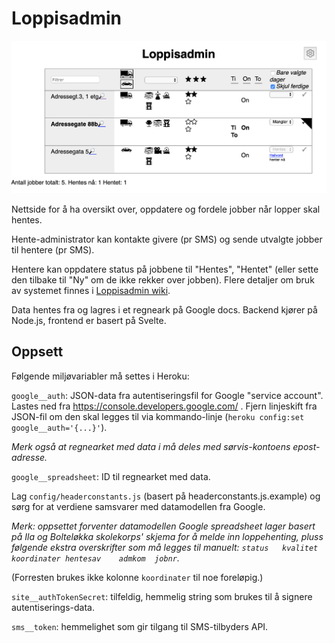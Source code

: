 # Loppisadmin

![Skjemdump av nettside](https://github.com/hallvors/loppisadmin/blob/master/docs/images/overview.png?raw=true)

Nettside for å ha oversikt over, oppdatere og fordele jobber når lopper skal hentes.

Hente-administrator kan kontakte givere (pr SMS) og sende utvalgte jobber til hentere (pr SMS).

Hentere kan oppdatere status på jobbene til "Hentes", "Hentet" (eller sette den tilbake til "Ny" om de ikke rekker over jobben). Flere detaljer om bruk av systemet finnes i [Loppisadmin wiki](https://github.com/hallvors/loppisadmin/wiki).

Data hentes fra og lagres i et regneark på Google docs. Backend kjører på Node.js, frontend er basert på Svelte.

## Oppsett

Følgende miljøvariabler må settes i Heroku:

`google__auth`: JSON-data fra autentiseringsfil for Google "service account". Lastes ned fra https://console.developers.google.com/ . Fjern linjeskift fra JSON-fil om den skal legges til via kommando-linje (`heroku config:set google__auth='{...}'`). 

_Merk også at regnearket med data i må deles med sørvis-kontoens epost-adresse._

`google__spreadsheet`: ID til regnearket med data.

Lag `config/headerconstants.js` (basert på headerconstants.js.example) og sørg for at verdiene samsvarer med datamodellen fra Google.

_Merk: oppsettet forventer datamodellen Google spreadsheet lager basert på Ila og Bolteløkka skolekorps' skjema for å melde inn loppehenting, pluss følgende ekstra overskrifter som må legges til manuelt: ```status	kvalitet	koordinater	hentesav	admkom	jobnr```._ 

(Forresten brukes ikke kolonne `koordinater` til noe foreløpig.)

`site__authTokenSecret`: tilfeldig, hemmelig string som brukes til å signere autentiserings-data.

`sms__token`: hemmelighet som gir tilgang til SMS-tilbyders API.
